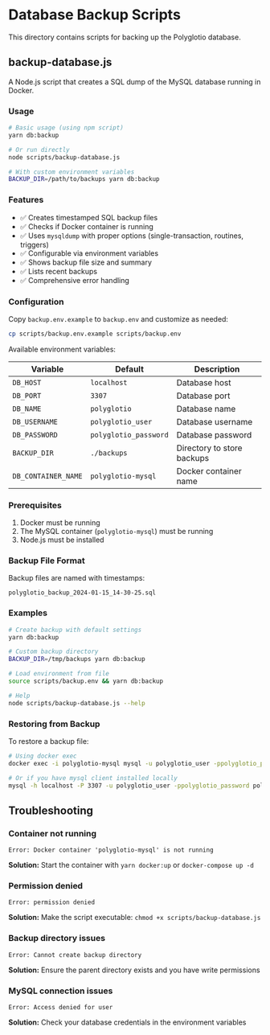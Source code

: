 # Database Backup Scripts

This directory contains scripts for backing up the Polyglotio database.

## backup-database.js

A Node.js script that creates a SQL dump of the MySQL database running in Docker.

### Usage

```bash
# Basic usage (using npm script)
yarn db:backup

# Or run directly
node scripts/backup-database.js

# With custom environment variables
BACKUP_DIR=/path/to/backups yarn db:backup
```

### Features

- ✅ Creates timestamped SQL backup files
- ✅ Checks if Docker container is running
- ✅ Uses `mysqldump` with proper options (single-transaction, routines, triggers)
- ✅ Configurable via environment variables
- ✅ Shows backup file size and summary
- ✅ Lists recent backups
- ✅ Comprehensive error handling

### Configuration

Copy `backup.env.example` to `backup.env` and customize as needed:

```bash
cp scripts/backup.env.example scripts/backup.env
```

Available environment variables:

| Variable            | Default               | Description                |
| ------------------- | --------------------- | -------------------------- |
| `DB_HOST`           | `localhost`           | Database host              |
| `DB_PORT`           | `3307`                | Database port              |
| `DB_NAME`           | `polyglotio`          | Database name              |
| `DB_USERNAME`       | `polyglotio_user`     | Database username          |
| `DB_PASSWORD`       | `polyglotio_password` | Database password          |
| `BACKUP_DIR`        | `./backups`           | Directory to store backups |
| `DB_CONTAINER_NAME` | `polyglotio-mysql`    | Docker container name      |

### Prerequisites

1. Docker must be running
2. The MySQL container (`polyglotio-mysql`) must be running
3. Node.js must be installed

### Backup File Format

Backup files are named with timestamps:

```
polyglotio_backup_2024-01-15_14-30-25.sql
```

### Examples

```bash
# Create backup with default settings
yarn db:backup

# Custom backup directory
BACKUP_DIR=/tmp/backups yarn db:backup

# Load environment from file
source scripts/backup.env && yarn db:backup

# Help
node scripts/backup-database.js --help
```

### Restoring from Backup

To restore a backup file:

```bash
# Using docker exec
docker exec -i polyglotio-mysql mysql -u polyglotio_user -ppolyglotio_password polyglotio < backups/polyglotio_backup_2024-01-15_14-30-25.sql

# Or if you have mysql client installed locally
mysql -h localhost -P 3307 -u polyglotio_user -ppolyglotio_password polyglotio < backups/polyglotio_backup_2024-01-15_14-30-25.sql
```

## Troubleshooting

### Container not running

```
Error: Docker container 'polyglotio-mysql' is not running
```

**Solution:** Start the container with `yarn docker:up` or `docker-compose up -d`

### Permission denied

```
Error: permission denied
```

**Solution:** Make the script executable: `chmod +x scripts/backup-database.js`

### Backup directory issues

```
Error: Cannot create backup directory
```

**Solution:** Ensure the parent directory exists and you have write permissions

### MySQL connection issues

```
Error: Access denied for user
```

**Solution:** Check your database credentials in the environment variables
